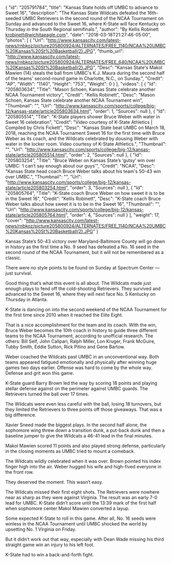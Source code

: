 {
  "id": "205791784",
  "title": "Kansas State holds off UMBC to advance to Sweet 16",
  "description": "The Kansas State Wildcats defeated the 16th-seeded UMBC Retrievers in the second round of the NCAA Tournament on Sunday and advanced to the Sweet 16, where K-State will face Kentucky on Thursday in the South Regional semifinals.",
  "author": "By Kellis Robinett krobinett@wichitaeagle.com",
  "date": "2018-03-18T21:27:46-05:00",
  "photos": [
    {
      "Url": "http://www.kansascity.com/latest-news/rnbkoz/picture205800924/ALTERNATES/FREE_1140/NCAA%20UMBC%20Kansas%20St%20Basketball(2).JPG",
      "thumb_url": "http://www.kansascity.com/latest-news/rnbkoz/picture205800924/ALTERNATES/FREE_640/NCAA%20UMBC%20Kansas%20St%20Basketball(2).JPG",
      "Desc": "Kansas State's Makol Mawien (14) steals the ball from UMBC's K.J. Maura during the second half of the teams' second-round game in Charlotte, N.C., on Sunday.",
      "Credit": "AP",
      "Width": "1140",
      "Height": "753",
      "Weight": 0
    }
  ],
  "videos": [
    {
      "Id": "205803634",
      "Title": "Mason Schoen, Kansas State celebrate another NCAA Tournament victory",
      "Credit": "Kellis Robinett",
      "Desc": "Mason Schoen, Kansas State celebrate another NCAA Tournament win",
      "Thumbnail": "",
      "Url": "http://www.kansascity.com/sports/college/big-12/kansas-state/article205803634.html",
      "order": 1,
      "Sources": null
    },
    {
      "Id": "205805514",
      "Title": "K-State players shower Bruce Weber with water in Sweet 16 celebration",
      "Credit": "Video courtesy of K-State Athletics | Compiled by Chris Fickett",
      "Desc": "Kansas State beat UMBC on March 18, 2018, reaching the NCAA Tournament Sweet 16 for the first time with Bruce Weber as its coach, and the Wildcats celebrated by dousing Weber with water in the locker room. Video courtesy of K-State Athletics.",
      "Thumbnail": "",
      "Url": "http://www.kansascity.com/sports/college/big-12/kansas-state/article205805514.html",
      "order": 2,
      "Sources": null
    },
    {
      "Id": "205803254",
      "Title": "Bruce Weber on Kansas State’s ‘gutsy’ win over UMBC: ‘I can’t say enough about our guys’",
      "Credit": "NCAA",
      "Desc": "Kansas State head coach Bruce Weber talks about his team's 50-43 win over UMBC.",
      "Thumbnail": "",
      "Url": "http://www.kansascity.com/sports/college/big-12/kansas-state/article205803254.html",
      "order": 3,
      "Sources": null
    },
    {
      "Id": "205805764",
      "Title": "K-State coach Bruce Weber on how sweet it is to be in the Sweet 16",
      "Credit": "Kellis Robinett",
      "Desc": "K-State coach Bruce Weber talks about how sweet it is to be in the Sweet 16",
      "Thumbnail": "",
      "Url": "http://www.kansascity.com/sports/college/big-12/kansas-state/article205805764.html",
      "order": 4,
      "Sources": null
    }
  ],
  "weight": 17,
  "cover": "http://www.kansascity.com/latest-news/rnbkoz/picture205800924/ALTERNATES/FREE_1140/NCAA%20UMBC%20Kansas%20St%20Basketball(2).JPG"
}

<p class="MsoNormal">Kansas State’s 50-43 victory over Maryland-Baltimore County will go down in history as the first time a No. 9 seed has defeated a No. 16 seed in the second round of the NCAA Tournament, but it will not be remembered as a classic.</p><p class="MsoNormal">There were no style points to be found on Sunday at Spectrum Center — just survival.</p><p class="MsoNormal">Good thing that’s what this event is all about. The Wildcats made just enough plays to fend off the cold-shooting Retrievers. They survived and advanced to the Sweet 16, where they will next face No. 5 Kentucky on Thursday in Atlanta.</p><p class="MsoNormal">K-State is dancing on into the second weekend of the NCAA Tournament for the first time since 2010 when it reached the Elite Eight.</p><p class="MsoNormal">That is a nice accomplishment for the team and its coach. With the win, Bruce Weber becomes the 10th coach in history to guide three different teams to the NCAA Tournament, according to unofficial research. The others: Bill Self, John Calipari, Ralph Miller, Lon Kruger, Frank McGuire, Tubby Smith, Eddie Sutton, Rick Pitino and Gene Bartow.</p><p class="MsoNormal">Weber coached the Wildcats past UMBC in an unconventional way. Both teams appeared fatigued emotionally and physically after winning huge games two days earlier. Offense was hard to come by the whole way. Defense and grit won this game.</p><p><!-- %video:205803254% --></p><p class="MsoNormal">K-State guard Barry Brown led the way by scoring 18 points and playing stellar defense against on the perimeter against UMBC guards. The Retrievers turned the ball over 17 times.</p><p class="MsoNormal">The Wildcats were even less careful with the ball, losing 18 turnovers, but they limited the Retrievers to three points off those giveaways. That was a big difference.</p><p class="MsoNormal">Xavier Sneed made the biggest plays. In the second half alone, the sophomore wing threw down a transition dunk, a put-back dunk and then a baseline jumper to give the Wildcats a 46-41 lead in the final minutes.</p><p class="MsoNormal">Makol Mawien scored 11 points and also played strong defense, particularly in the closing moments as UMBC tried to mount a comeback.</p><p class="MsoNormal">The Wildcats wildly celebrated when it was over. Brown pointed his index finger high into the air. Weber hugged his wife and high-fived everyone in the front row.</p><p><!-- %video:205805514% --></p><p class="MsoNormal">They deserved the moment. This wasn’t easy.</p><p class="MsoNormal">The Wildcats missed their first eight shots. The Retrievers were nowhere near as sharp as they were against Virginia. The result was an early 7-0 lead for UMBC. K-State didn’t score until the 13:39 mark of the first half when sophomore center Makol Mawien converted a layup.</p><p class="MsoNormal">Some expected K-State to roll in this game. After all, No. 16 seeds were winless in the NCAA Tournament until UMBC shocked the world by upsetting No. 1 Virginia on Friday.</p><p class="MsoNormal">But it didn’t work out that way, especially with Dean Wade missing his third straight game win an injury to his left foot.</p><p class="MsoNormal">K-State had to win a back-and-forth fight. </p><p><!-- %video:205805764% --></p>


